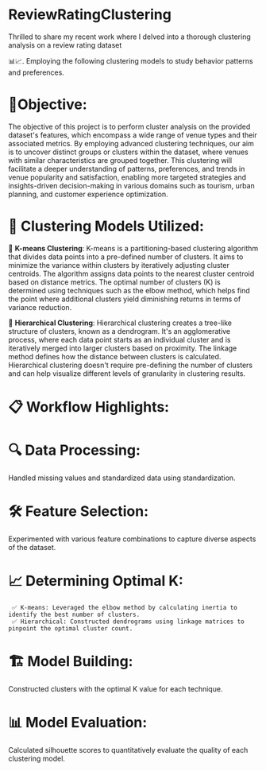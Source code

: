 # ReviewRatingClustering

Thrilled to share my recent work where I delved into a thorough clustering analysis on a review rating dataset 

📊📈. Employing the following clustering models to study behavior patterns and preferences. 

# 🎯Objective:
The objective of this project is to perform cluster analysis on the provided dataset's features, which encompass a wide range of venue types and their associated metrics. By employing advanced clustering techniques, our aim is to uncover distinct groups or clusters within the dataset, where venues with similar characteristics are grouped together. This clustering will facilitate a deeper understanding of patterns, preferences, and trends in venue popularity and satisfaction, enabling more targeted strategies and insights-driven decision-making in various domains such as tourism, urban planning, and customer experience optimization.

# 📌 Clustering Models Utilized:

🧮 **K-means Clustering**: K-means is a partitioning-based clustering algorithm that divides data points into a pre-defined number of clusters. It aims to minimize the variance within clusters by iteratively adjusting cluster centroids. The algorithm assigns data points to the nearest cluster centroid based on distance metrics. The optimal number of clusters (K) is determined using techniques such as the elbow method, which helps find the point where additional clusters yield diminishing returns in terms of variance reduction.

🌳 **Hierarchical Clustering**: Hierarchical clustering creates a tree-like structure of clusters, known as a dendrogram. It's an agglomerative process, where each data point starts as an individual cluster and is iteratively merged into larger clusters based on proximity. The linkage method defines how the distance between clusters is calculated. Hierarchical clustering doesn't require pre-defining the number of clusters and can help visualize different levels of granularity in clustering results.



# 📋 Workflow Highlights:


# 🔍 Data Processing:
 Handled missing values and standardized data using standardization.
# 🛠️ Feature Selection:
 Experimented with various feature combinations to capture diverse aspects of the dataset. 
# 📈 Determining Optimal K:
     ✅ K-means: Leveraged the elbow method by calculating inertia to identify the best number of clusters.
     ✅ Hierarchical: Constructed dendrograms using linkage matrices to pinpoint the optimal cluster count.


# 🏗️ Model Building: 

Constructed clusters with the optimal K value for each technique.


# 📊 Model Evaluation:


 Calculated silhouette scores to quantitatively evaluate the quality of each clustering model.

